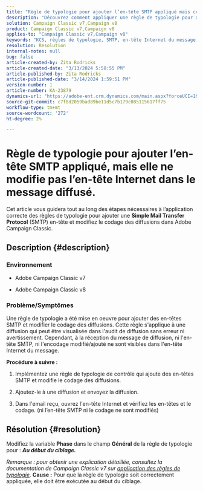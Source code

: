 ```yaml
---
title: "Règle de typologie pour ajouter l’en-tête SMTP appliqué mais cela ne modifie pas l’en-tête Internet dans le message diffusé"
description: "Découvrez comment appliquer une règle de typologie pour ajouter un en-tête SMTP et modifier le codage des diffusions dans Adobe Campaign Classic."
solution: Campaign Classic v7,Campaign v8
product: Campaign Classic v7,Campaign v8
applies-to: "Campaign Classic v7,Campaign v8"
keywords: "KCS, règles de typologie, SMTP, en-tête Internet du message, ACC v7, ACC v8"
resolution: Resolution
internal-notes: null
bug: false
article-created-by: Zita Rodricks
article-created-date: "3/13/2024 5:58:55 PM"
article-published-by: Zita Rodricks
article-published-date: "3/14/2024 1:59:51 PM"
version-number: 1
article-number: KA-23879
dynamics-url: "https://adobe-ent.crm.dynamics.com/main.aspx?forceUCI=1&pagetype=entityrecord&etn=knowledgearticle&id=23ed1757-63e1-ee11-904c-0022480a227c"
source-git-commit: c7f8d2059bad89be11d5c7b179c085115617ff75
workflow-type: tm+mt
source-wordcount: '272'
ht-degree: 2%

---
```


# Règle de typologie pour ajouter l’en-tête SMTP appliqué, mais elle ne modifie pas l’en-tête Internet dans le message diffusé.


Cet article vous guidera tout au long des étapes nécessaires à l’application correcte des règles de typologie pour ajouter une <b>Simple Mail Transfer Protocol</b> (SMTP) en-tête et modifiez le codage des diffusions dans Adobe Campaign Classic.

## Description {#description}


### <b>Environnement</b>

- Adobe Campaign Classic v7


- Adobe Campaign Classic v8




### <b>Problème/Symptômes</b>

Une règle de typologie a été mise en oeuvre pour ajouter des en-têtes SMTP et modifier le codage des diffusions. Cette règle s&#39;applique à une diffusion qui peut être visualisée dans l&#39;audit de diffusion sans erreur ni avertissement. Cependant, à la réception du message de diffusion, ni l&#39;en-tête SMTP, ni l&#39;encodage modifié/ajouté ne sont visibles dans l&#39;en-tête Internet du message.

<b>Procédure à suivre :</b>

1. Implémentez une règle de typologie de contrôle qui ajoute des en-têtes SMTP et modifie le codage des diffusions.


2. Ajoutez-le à une diffusion et envoyez la diffusion.


3. Dans l&#39;email reçu, ouvrez l&#39;en-tête Internet et vérifiez les en-têtes et le codage. (ni l’en-tête SMTP ni le codage ne sont modifiés)



## Résolution {#resolution}


Modifiez la variable <b>Phase</b> dans le champ <b>Général</b> de la règle de typologie pour : <b>*Au début du ciblage.</b>*

*Remarque : pour obtenir une explication détaillée, consultez la documentation de Campaign Classic v7 sur [application des règles de typologie](https://experienceleague.adobe.com/docs/campaign-classic/using/orchestrating-campaigns/campaign-optimization/control-rules.html)*.
<b>Cause :</b>
Pour que la règle de typologie soit correctement appliquée, elle doit être exécutée au début du ciblage.

